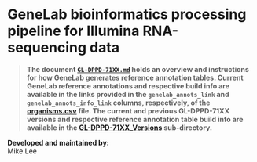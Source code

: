 # GeneLab bioinformatics processing pipeline for Illumina RNA-sequencing data

> **The document [`GL-DPPD-71XX.md`](GL-DPPD-71XX_Versions/GL-DPPD-71XX.md) holds an overview and instructions for how GeneLab generates reference annotation tables. Current GeneLab reference annotations and respective build info are available in the links provided in the `genelab_annots_link` and `genelab_annots_info_link` columns, respectively, of the [organisms.csv](organisms.csv) file. The current and previous GL-DPPD-71XX versions and respective reference annotation table build info are available in the [GL-DPPD-71XX_Versions](GL-DPPD-71XX_Versions) sub-directory.**  

**Developed and maintained by:**  
Mike Lee

